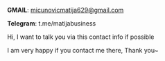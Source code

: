 **GMAIL**: micunovicmatija629@gmail.com

**Telegram**: t.me/matijabusiness

Hi, I want to talk you via this contact info if possible

I am very happy if you contact me there, Thank you~
